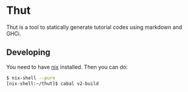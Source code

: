 Thut
====
Thut is a tool to statically generate tutorial codes using markdown and GHCi.


## Developing
You need to have [nix](https://nixos.org/nix/) installed. Then you can do:

```bash
$ nix-shell --pure
[nix-shell:~/thut]$ cabal v2-build
```
